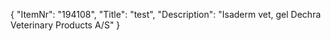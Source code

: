 {
  "ItemNr": "194108",
  "Title": "test",
  "Description": "Isaderm vet, gel Dechra Veterinary Products A/S"
}
